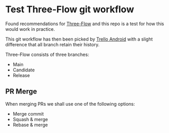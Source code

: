 # Test Three-Flow git workflow

Found recommendations for [Three-Flow] and this repo is a test for how this would
work in practice.

This git workflow has then been picked by [Trello Android] with a slight difference that all
branch retain their history.

Three-Flow consists of three branches:

* Main
* Candidate
* Release

##  PR Merge

When merging PRs we shall use one of the following options:

 * Merge commit
 * Squash & merge
 * Rebase & merge

[Trello Android]: https://blog.danlew.net/2020/11/11/trello-androids-git-branching-strategy/
[Three-Flow]: https://blog.danlew.net/2020/11/11/trello-androids-git-branching-strategy/
